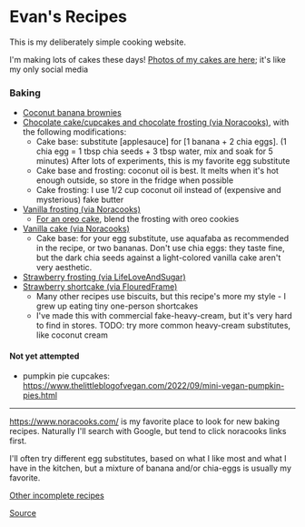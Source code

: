 # Evan's Recipes

This is my deliberately simple cooking website.

I'm making lots of cakes these days! <a rel="me" href="https://mastodon.social/@erosson">Photos of my cakes are here</a>; it's like my only social media

### Baking

* [Coconut banana brownies](brownies.md)
* [Chocolate cake/cupcakes and chocolate frosting (via Noracooks)](https://www.justtherecipe.com/?url=https://www.noracooks.com/vegan-chocolate-cake/), with the following modifications:
  * Cake base: substitute [applesauce] for [1 banana + 2 chia eggs]. (1 chia egg = 1 tbsp chia seeds + 3 tbsp water, mix and soak for 5 minutes) After lots of experiments, this is my favorite egg substitute
  * Cake base and frosting: coconut oil is best. It melts when it's hot enough outside, so store in the fridge when possible
  * Cake frosting: I use 1/2 cup coconut oil instead of (expensive and mysterious) fake butter
* [Vanilla frosting (via Noracooks)](https://www.justtherecipe.com/?url=https://www.noracooks.com/vanilla-vegan-frosting/)
  * [For an oreo cake](https://mastodon.social/web/@erosson/109000125250869336), blend the frosting with oreo cookies
* [Vanilla cake (via Noracooks)](https://www.justtherecipe.com/?url=https://www.noracooks.com/vegan-vanilla-cake/)
  * Cake base: for your egg substitute, use aquafaba as recommended in the recipe, or two bananas. Don't use chia eggs: they taste fine, but the dark chia seeds against a light-colored vanilla cake aren't very aesthetic.
* [Strawberry frosting (via LifeLoveAndSugar)](https://www.lifeloveandsugar.com/homemade-strawberry-frosting-two-ways/#tasty-recipes-37440)
* [Strawberry shortcake (via FlouredFrame)](https://flouredframe.com/vegan-strawberry-shortcake/)
  * Many other recipes use biscuits, but this recipe's more my style - I grew up eating tiny one-person shortcakes
  * I've made this with commercial fake-heavy-cream, but it's very hard to find in stores. TODO: try more common heavy-cream substitutes, like coconut cream

#### Not yet attempted

* pumpkin pie cupcakes: https://www.thelittleblogofvegan.com/2022/09/mini-vegan-pumpkin-pies.html

---

https://www.noracooks.com/ is my favorite place to look for new baking recipes. Naturally I'll search with Google, but tend to click noracooks links first.

I'll often try different egg substitutes, based on what I like most and what I have in the kitchen, but a mixture of banana and/or chia-eggs is usually my favorite.

[Other incomplete recipes](TODO.md)

[Source](https://github.com/erosson/recipes)
